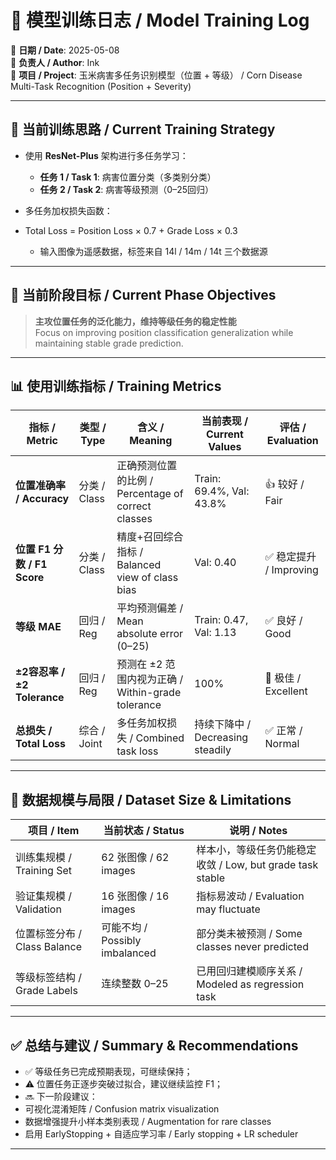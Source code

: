 # 🌱 模型训练日志 / Model Training Log  
📅 **日期 / Date**: 2025-05-08  
👤 **负责人 / Author**: Ink  
📂 **项目 / Project**: 玉米病害多任务识别模型（位置 + 等级） / Corn Disease Multi-Task Recognition (Position + Severity)

---

## 🎯 当前训练思路 / Current Training Strategy

- 使用 **ResNet-Plus** 架构进行多任务学习：
  - **任务 1 / Task 1**: 病害位置分类（多类别分类）
  - **任务 2 / Task 2**: 病害等级预测（0–25回归）
- 多任务加权损失函数：
- Total Loss = Position Loss × 0.7 + Grade Loss × 0.3

  - 输入图像为遥感数据，标签来自 14l / 14m / 14t 三个数据源

---

## 🎯 当前阶段目标 / Current Phase Objectives

> **主攻位置任务的泛化能力，维持等级任务的稳定性能**  
> Focus on improving position classification generalization while maintaining stable grade prediction.

---

## 📊 使用训练指标 / Training Metrics

| 指标 / Metric             | 类型 / Type | 含义 / Meaning                                      | 当前表现 / Current Values       | 评估 / Evaluation |
|---------------------------|--------------|------------------------------------------------------|----------------------------------|--------------------|
| **位置准确率 / Accuracy**   | 分类 / Class | 正确预测位置的比例 / Percentage of correct classes | Train: 69.4%, Val: 43.8%         | 👍 较好 / Fair      |
| **位置 F1 分数 / F1 Score**| 分类 / Class | 精度+召回综合指标 / Balanced view of class bias     | Val: 0.40                        | ✅ 稳定提升 / Improving |
| **等级 MAE**              | 回归 / Reg   | 平均预测偏差 / Mean absolute error (0–25)          | Train: 0.47, Val: 1.13           | ✅ 良好 / Good       |
| **±2容忍率 / ±2 Tolerance**| 回归 / Reg   | 预测在 ±2 范围内视为正确 / Within-grade tolerance | 100%                             | 🌟 极佳 / Excellent  |
| **总损失 / Total Loss**    | 综合 / Joint | 多任务加权损失 / Combined task loss                | 持续下降中 / Decreasing steadily | ✅ 正常 / Normal     |

---

## 📌 数据规模与局限 / Dataset Size & Limitations

| 项目 / Item               | 当前状态 / Status          | 说明 / Notes                                      |
|---------------------------|-----------------------------|---------------------------------------------------|
| 训练集规模 / Training Set | 62 张图像 / 62 images       | 样本小，等级任务仍能稳定收敛 / Low, but grade task stable |
| 验证集规模 / Validation   | 16 张图像 / 16 images       | 指标易波动 / Evaluation may fluctuate             |
| 位置标签分布 / Class Balance | 可能不均 / Possibly imbalanced | 部分类未被预测 / Some classes never predicted     |
| 等级标签结构 / Grade Labels | 连续整数 0–25               | 已用回归建模顺序关系 / Modeled as regression task |

---

## ✅ 总结与建议 / Summary & Recommendations

- ✅ 等级任务已完成预期表现，可继续保持；  
- ⚠️ 位置任务正逐步突破过拟合，建议继续监控 F1；
- 🔜 下一阶段建议：
- 可视化混淆矩阵 / Confusion matrix visualization
- 数据增强提升小样本类别表现 / Augmentation for rare classes
- 启用 EarlyStopping + 自适应学习率 / Early stopping + LR scheduler

---
